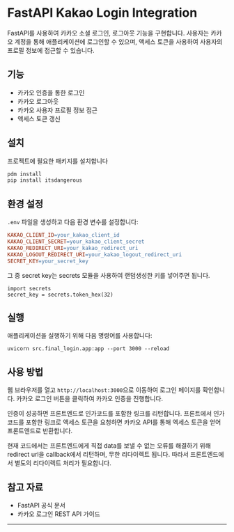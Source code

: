 # FastAPI Kakao Login Integration

FastAPI를 사용하여 카카오 소셜 로그인, 로그아웃 기능을 구현합니다. 
사용자는 카카오 계정을 통해 애플리케이션에 로그인할 수 있으며, 액세스 토큰을 사용하여 사용자의 프로필 정보에 접근할 수 있습니다.

## 기능

- 카카오 인증을 통한 로그인
- 카카오 로그아웃
- 카카오 사용자 프로필 정보 접근
- 액세스 토큰 갱신

## 설치

프로젝트에 필요한 패키지를 설치합니다

```bash
pdm install
pip install itsdangerous
```
## 환경 설정

`.env` 파일을 생성하고 다음 환경 변수를 설정합니다:

```makefile
KAKAO_CLIENT_ID=your_kakao_client_id 
KAKAO_CLIENT_SECRET=your_kakao_client_secret 
KAKAO_REDIRECT_URI=your_kakao_redirect_uri  
KAKAO_LOGOUT_REDIRECT_URI=your_kakao_logout_redirect_uri
SECRET_KEY=your_secret_key
```
그 중 secret key는 secrets 모듈을 사용하여 랜덤생성한 키를 넣어주면 됩니다.
```
import secrets
secret_key = secrets.token_hex(32)
```

## 실행

애플리케이션을 실행하기 위해 다음 명령어를 사용합니다:

`uvicorn src.final_login.app:app --port 3000 --reload`

## 사용 방법    

웹 브라우저를 열고 `http://localhost:3000`으로 이동하여 로그인 페이지를 확인합니다. 카카오 로그인 버튼을 클릭하여 카카오 인증을 진행합니다.

인증이 성공하면 프론트엔드로 인가코드를 포함한 링크를 리턴합니다. 
프론트에서 인가코드를 포함한 링크로 액세스 토큰을 요청하면 카카오 API를 통해 엑세스 토큰을 얻어 프론트엔드로 반환합니다.

현재 코드에서는 프론트엔드에게 직접 data를 보낼 수 없는 오류를 해결하기 위해 redirect url을 callback에서 리턴하며, 무한 리다이렉트 됩니다. 
따라서 프론트엔드에서 별도의 리다이렉트 처리가 필요합니다. 

## 참고 자료

- FastAPI 공식 문서
- 카카오 로그인 REST API 가이드

---
